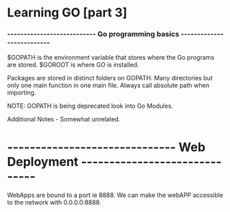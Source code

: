 # Learning GO [part 3]

### --------------------------- Go programming basics --------------------------

$GOPATH is the environment variable that stores where the Go programs are
stored. $GOROOT is where GO is installed.


Packages are stored in distinct folders on GOPATH. Many directories but only one
main function in one main file. Always call absolute path when importing.

NOTE: GOPATH is being deprecated look into Go Modules.



Additional Notes - Somewhat unrelated.

# ------------------------------ Web Deployment ------------------------------

WebApps are bound to a port ie 8888.
We can make the webAPP accessible to the network with 0.0.0.0:8888.


